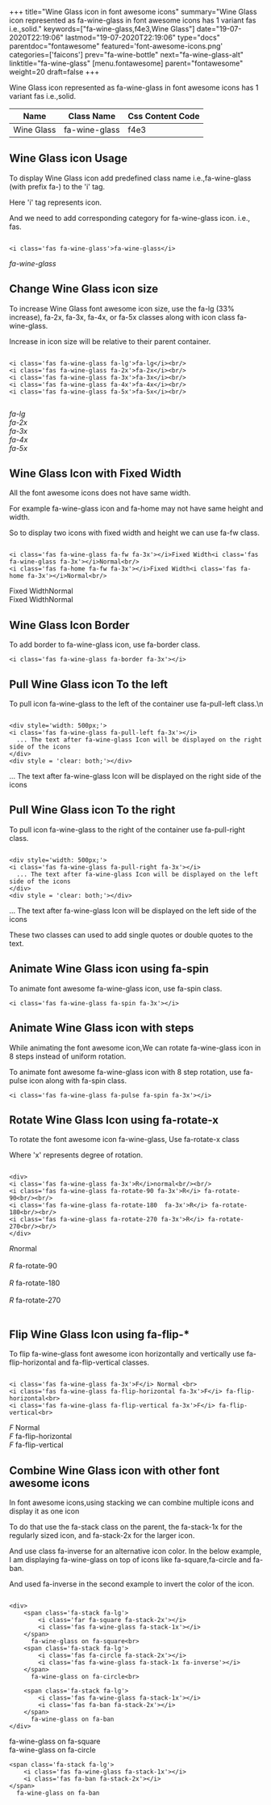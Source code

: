 +++
title="Wine Glass icon in font awesome icons"
summary="Wine Glass icon represented as fa-wine-glass in font awesome icons has 1 variant fas i.e.,solid."
keywords=["fa-wine-glass,f4e3,Wine Glass"]
date="19-07-2020T22:19:06"
lastmod="19-07-2020T22:19:06"
type="docs"
parentdoc="fontawesome"
featured='font-awesome-icons.png'
categories=['faicons']
prev="fa-wine-bottle"
next="fa-wine-glass-alt"
linktitle="fa-wine-glass"
[menu.fontawesome]
parent="fontawesome"
weight=20
draft=false
+++


Wine Glass icon represented as fa-wine-glass in font awesome icons has 1 variant fas i.e.,solid.

<div class='table-responsive'><table class='table'><thead><tr><th>Name</th><th>Class Name</th><th>Css Content Code</th></tr></thead><tbody><tr><td>Wine Glass</td><td>fa-wine-glass</td><td>f4e3</td></tr></tbody></table></div>



## Wine Glass icon Usage

To display Wine Glass icon add predefined class name i.e.,fa-wine-glass (with prefix fa-) to the 'i' tag.

Here 'i' tag represents icon.

And we need to add corresponding category for fa-wine-glass icon. i.e., fas.


```

<i class='fas fa-wine-glass'>fa-wine-glass</i>
```

<i class='fas fa-wine-glass'>fa-wine-glass</i>




## Change Wine Glass icon size
To increase Wine Glass font awesome icon size, use the fa-lg (33% increase), fa-2x, fa-3x, fa-4x, or fa-5x classes along with icon class fa-wine-glass.

Increase in icon size will be relative to their parent container. 

```

<i class='fas fa-wine-glass fa-lg'>fa-lg</i><br/>
<i class='fas fa-wine-glass fa-2x'>fa-2x</i><br/>
<i class='fas fa-wine-glass fa-3x'>fa-3x</i><br/>
<i class='fas fa-wine-glass fa-4x'>fa-4x</i><br/>
<i class='fas fa-wine-glass fa-5x'>fa-5x</i><br/>
            
```

<i class='fas fa-wine-glass fa-lg'>fa-lg</i><br/>
<i class='fas fa-wine-glass fa-2x'>fa-2x</i><br/>
<i class='fas fa-wine-glass fa-3x'>fa-3x</i><br/>
<i class='fas fa-wine-glass fa-4x'>fa-4x</i><br/>
<i class='fas fa-wine-glass fa-5x'>fa-5x</i><br/>
            



## Wine Glass Icon with Fixed Width 

All the font awesome icons does not have same width.

For example fa-wine-glass icon and fa-home may not have same height and width.

So to display two icons with fixed width and height we can use fa-fw class.


```

<i class='fas fa-wine-glass fa-fw fa-3x'></i>Fixed Width<i class='fas fa-wine-glass fa-3x'></i>Normal<br/>
<i class='fas fa-home fa-fw fa-3x'></i>Fixed Width<i class='fas fa-home fa-3x'></i>Normal<br/>
```

<i class='fas fa-wine-glass fa-fw fa-3x'></i>Fixed Width<i class='fas fa-wine-glass fa-3x'></i>Normal<br/>
<i class='fas fa-home fa-fw fa-3x'></i>Fixed Width<i class='fas fa-home fa-3x'></i>Normal<br/>



## Wine Glass Icon Border 

To add border to fa-wine-glass icon, use fa-border class.


```
<i class='fas fa-wine-glass fa-border fa-3x'></i>

```
<i class='fas fa-wine-glass fa-border fa-3x'></i>





## Pull Wine Glass icon To the left

To pull icon fa-wine-glass to the left of the container use fa-pull-left class.\n

```

<div style='width: 500px;'>
<i class='fas fa-wine-glass fa-pull-left fa-3x'></i>
  ... The text after fa-wine-glass Icon will be displayed on the right side of the icons
</div>
<div style = 'clear: both;'></div>
```

<div style='width: 500px;'>
<i class='fas fa-wine-glass fa-pull-left fa-3x'></i>
  ... The text after fa-wine-glass Icon will be displayed on the right side of the icons
</div>
<div style = 'clear: both;'></div>




## Pull Wine Glass icon To the right
To pull icon fa-wine-glass to the right of the container use fa-pull-right class.

```

<div style='width: 500px;'>
<i class='fas fa-wine-glass fa-pull-right fa-3x'></i>
  ... The text after fa-wine-glass Icon will be displayed on the left side of the icons
</div>
<div style = 'clear: both;'></div>
```

<div style='width: 500px;'>
<i class='fas fa-wine-glass fa-pull-right fa-3x'></i>
  ... The text after fa-wine-glass Icon will be displayed on the left side of the icons
</div>
<div style = 'clear: both;'></div>

These two classes can used to add single quotes or double quotes to the text.


## Animate Wine Glass icon using fa-spin
To animate font awesome fa-wine-glass icon, use fa-spin class.

```
<i class='fas fa-wine-glass fa-spin fa-3x'></i>
```
<i class='fas fa-wine-glass fa-spin fa-3x'></i>




## Animate Wine Glass icon with steps
While animating the font awesome icon,We can rotate fa-wine-glass icon in 8 steps instead of uniform rotation.

To animate font awesome fa-wine-glass icon with 8 step rotation, use fa-pulse icon along with fa-spin class.


```
<i class='fas fa-wine-glass fa-pulse fa-spin fa-3x'></i>

```
<i class='fas fa-wine-glass fa-pulse fa-spin fa-3x'></i>





## Rotate Wine Glass Icon using fa-rotate-x
To rotate the font awesome icon fa-wine-glass, Use fa-rotate-x class

Where 'x' represents degree of rotation.


```

<div>
<i class='fas fa-wine-glass fa-3x'>R</i>normal<br/><br/>
<i class='fas fa-wine-glass fa-rotate-90 fa-3x'>R</i> fa-rotate-90<br/><br/> 
<i class='fas fa-wine-glass fa-rotate-180  fa-3x'>R</i> fa-rotate-180<br/><br/> 
<i class='fas fa-wine-glass fa-rotate-270 fa-3x'>R</i> fa-rotate-270<br/><br/>
</div>
```

<div>
<i class='fas fa-wine-glass fa-3x'>R</i>normal<br/><br/>
<i class='fas fa-wine-glass fa-rotate-90 fa-3x'>R</i> fa-rotate-90<br/><br/> 
<i class='fas fa-wine-glass fa-rotate-180  fa-3x'>R</i> fa-rotate-180<br/><br/> 
<i class='fas fa-wine-glass fa-rotate-270 fa-3x'>R</i> fa-rotate-270<br/><br/>
</div>




## Flip Wine Glass Icon using fa-flip-*
To flip fa-wine-glass font awesome icon horizontally and vertically use fa-flip-horizontal and fa-flip-vertical classes. 

```

<i class='fas fa-wine-glass fa-3x'>F</i> Normal <br>
<i class='fas fa-wine-glass fa-flip-horizontal fa-3x'>F</i> fa-flip-horizontal<br>
<i class='fas fa-wine-glass fa-flip-vertical fa-3x'>F</i> fa-flip-vertical<br>
```

<i class='fas fa-wine-glass fa-3x'>F</i> Normal <br>
<i class='fas fa-wine-glass fa-flip-horizontal fa-3x'>F</i> fa-flip-horizontal<br>
<i class='fas fa-wine-glass fa-flip-vertical fa-3x'>F</i> fa-flip-vertical<br>




## Combine Wine Glass icon with other font awesome icons
In font awesome icons,using stacking we can combine multiple icons and display it as one icon 

To do that use the fa-stack class on the parent, the fa-stack-1x for the regularly sized icon, and fa-stack-2x for the larger icon.

And use class fa-inverse for an alternative icon color. 
In the below example, I am displaying fa-wine-glass on top of icons like fa-square,fa-circle and fa-ban.

And used fa-inverse in the second example to invert the color of the icon.

```

<div>
    <span class='fa-stack fa-lg'>
        <i class='far fa-square fa-stack-2x'></i>
        <i class='fas fa-wine-glass fa-stack-1x'></i>
    </span>
      fa-wine-glass on fa-square<br>
    <span class='fa-stack fa-lg'>
        <i class='fas fa-circle fa-stack-2x'></i>
        <i class='fas fa-wine-glass fa-stack-1x fa-inverse'></i>
    </span>
      fa-wine-glass on fa-circle<br>

    <span class='fa-stack fa-lg'>
        <i class='fas fa-wine-glass fa-stack-1x'></i>
        <i class='fas fa-ban fa-stack-2x'></i>
    </span>
      fa-wine-glass on fa-ban
</div>
```

<div>
    <span class='fa-stack fa-lg'>
        <i class='far fa-square fa-stack-2x'></i>
        <i class='fas fa-wine-glass fa-stack-1x'></i>
    </span>
      fa-wine-glass on fa-square<br>
    <span class='fa-stack fa-lg'>
        <i class='fas fa-circle fa-stack-2x'></i>
        <i class='fas fa-wine-glass fa-stack-1x fa-inverse'></i>
    </span>
      fa-wine-glass on fa-circle<br>

    <span class='fa-stack fa-lg'>
        <i class='fas fa-wine-glass fa-stack-1x'></i>
        <i class='fas fa-ban fa-stack-2x'></i>
    </span>
      fa-wine-glass on fa-ban
</div>






